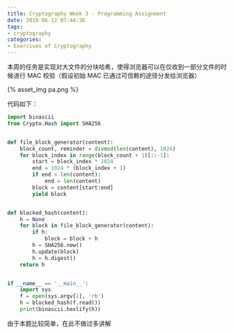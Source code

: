 ```yaml
---
title: Cryptography Week 3 - Programming Assignment
date: 2018-06-12 07:44:36
tags:
- cryptography
categories:
- Exercises of Cryptography
---
```

本周的任务是实现对大文件的分块哈希，使得浏览器可以在仅收到一部分文件的时候进行 MAC 校验（假设初始 MAC 已通过可信赖的途径分发给浏览器）
<!--more-->

{% asset_img pa.png %}

代码如下：

```python
import binascii
from Crypto.Hash import SHA256


def file_block_generator(content):
    block_count, reminder = divmod(len(content), 1024)
    for block_index in range(block_count + 1)[::-1]:
        start = block_index * 1024
        end = 1024 * (block_index + 1)
        if end > len(content):
            end = len(content)
        block = content[start:end]
        yield block


def blocked_hash(content):
    h = None
    for block in file_block_generator(content):
        if h:
            block = block + h
        h = SHA256.new()
        h.update(block)
        h = h.digest()
    return h


if __name__ == '__main__':
    import sys
    f = open(sys.argv[1], 'rb')
    h = blocked_hash(f.read())
    print(binascii.hexlify(h))
```

由于本题比较简单，在此不做过多讲解
